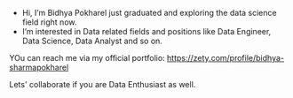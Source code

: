 - Hi, I’m Bidhya Pokharel just graduated and exploring the data science field right now.
- I’m interested in Data related fields and positions like Data Engineer, Data Science, Data Analyst and so on.

YOu can reach me via my official portfolio:
https://zety.com/profile/bidhya-sharmapokharel

Lets' collaborate if you are Data Enthusiast as well.
